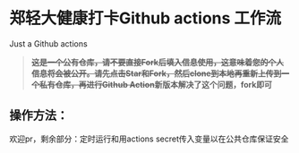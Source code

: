 # 郑轻大健康打卡Github actions 工作流
Just a Github actions

> **~~这是一个公有仓库，请不要直接Fork后填入信息使用，这意味着您的个人信息将会被公开。请先点击Star和Fork，然后clone到本地再重新上传到一个私有仓库，再进行Github Action~~新版本解决了这个问题，fork即可**

## 操作方法：



欢迎pr，剩余部分：定时运行和用actions secret传入变量以在公共仓库保证安全
